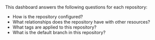 This dashboard answers the following questions for each repository:

- How is the repository configured?
- What relationships does the repository have with other resources?
- What tags are applied to this repository?
- What is the default branch in this repository?
